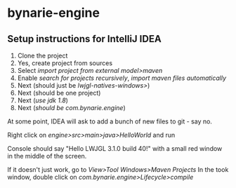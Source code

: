 # bynarie-engine

## Setup instructions for IntelliJ IDEA

1. Clone the project
1. Yes, create project from sources
1. Select *import project from external model>maven*
1. Enable *search for projects recursively*, *import maven files automatically*
1. Next (should just be *lwjgl-natives-windows&gt;*)
1. Next (should be one project)
1. Next (*use jdk 1.8*)
1. Next (*should be com.bynarie.engine*)

At some point, IDEA will ask to add a bunch of new files to git - say no.

Right click on *engine>src>main>java>HelloWorld* and run

Console should say "Hello LWJGL 3.1.0 build 40!" with a small red window in the middle of the screen.

If it doesn't just work, go to *View>Tool Windows>Maven Projects*
In the took window, double click on *com.bynarie.engine>Lifecycle>compile*